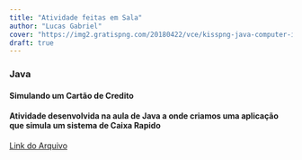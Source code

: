 ```yaml
---
title: "Atividade feitas em Sala"
author: "Lucas Gabriel"
cover: "https://img2.gratispng.com/20180422/vce/kisspng-java-computer-icons-source-code-5adc79c3430b55.2119081315243985312746.jpg"
draft: true
---
```

### Java 

#### Simulando um Cartão de Credito


#### Atividade desenvolvida na aula de Java a onde criamos uma aplicação que simula um sistema de Caixa Rapido


[Link do Arquivo](https://drive.google.com/drive/folders/1FHkr6XCMCyyC_XeV5ILLTx5TC8zuijOd)
